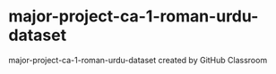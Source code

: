 # major-project-ca-1-roman-urdu-dataset
major-project-ca-1-roman-urdu-dataset created by GitHub Classroom
